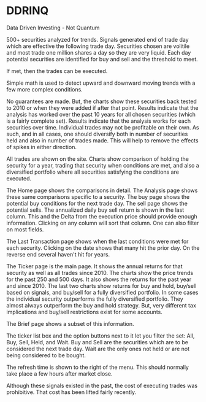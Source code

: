 # DDRINQ
Data Driven Investing - Not Quantum

500+ securities analyzed for trends.  Signals generated end of trade day which are effective the following trade day.
Securities chosen are volitile and most trade one million shares a day so they are very liquid.
Each day potential securities are identified for buy and sell and the threshold to meet.

If met, then the trades can be executed.

Simple math is used to detect upward and downward moving trends with a few more complex conditions.

No guarantees are made.  But, the charts show these securities back tested to 2010 or when they were added if after that point.
Results indicate that the analysis has worked over the past 10 years for all chosen securities (which is a fairly complete set).
Results indicate that the analysis works for each securities over time.  Individual trades may not be profitable on their own.
As such, and in all cases, one should diversify both in number of securities held and also in number of trades made.
This will help to remove the effects of spikes in either direction.

All trades are shown on the site.  Charts show comparison of holding the security for a year, trading that security when conditions are met,
and also a diversified portfolio where all securities satisfying the conditions are executed.

The Home page shows the comparisons in detail.  The Analysis page shows these same comparisons specific to a security.
The buy page shows the potential buy conditions for the next trade day.  The sell page shows the potential sells.
The annualized daily buy sell return is shown in the last column.  This and the Delta from the execution price should provide enough information.
Clicking on any column will sort that column.  One can also filter on most fields.

The Last Transaction page shows when the last conditions were met for each security.  Clicking on the date shows that many hit the prior day.
On the reverse end several haven't hit for years.

The Ticker page is the main page.  It shows the annual returns for that security as well as all trades since 2010.
The charts show the price trends for the past 250 and 500 days.  It also shows the returns for the past year and since 2010.
The last two charts show returns for buy and hold, buy/sell based on signals, and buy/sell for a fully diversified portfolio.
In some cases the individual security outperforms the fully diversified portfolio.  They almost always outperform the buy and hold strategy.
But, very different tax implications and buy/sell restrictions exist for some accounts.

The Brief page shows a subset of this information.

The ticker list box and the option buttons next to it let you filter the set: All, Buy, Sell, Held, and Wait.
Buy and Sell are the securities which are to be considered the next trade day.  Wait are the only ones not held or are not being considered to be bought.

The refresh time is shown to the right of the menu.  This should normally take place a few hours after market close.

Although these signals existed in the past, the cost of executing trades was prohibitive.  That cost has been lifted fairly recently.